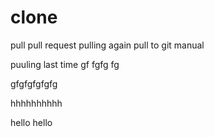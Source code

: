 # clone
pull
pull request
pulling again
pull to git manual


puuling last time
gf
fgfg
fg


gfgfgfgfgfg


hhhhhhhhhh


hello hello
